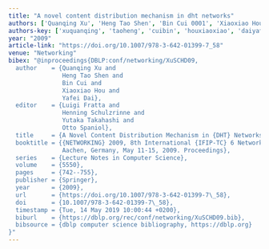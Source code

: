 ```yaml
---
title: "A novel content distribution mechanism in dht networks"
authors: ['Quanqing Xu', 'Heng Tao Shen', 'Bin Cui 0001', 'Xiaoxiao Hou', 'Yafei Dai']
authors-key: ['xuquanqing', 'taoheng', 'cuibin', 'houxiaoxiao', 'daiyafei']
year: "2009"
article-link: "https://doi.org/10.1007/978-3-642-01399-7_58"
venue: "Networking"
bibex: "@inproceedings{DBLP:conf/networking/XuSCHD09,
  author    = {Quanqing Xu and
               Heng Tao Shen and
               Bin Cui and
               Xiaoxiao Hou and
               Yafei Dai},
  editor    = {Luigi Fratta and
               Henning Schulzrinne and
               Yutaka Takahashi and
               Otto Spaniol},
  title     = {A Novel Content Distribution Mechanism in {DHT} Networks},
  booktitle = {{NETWORKING} 2009, 8th International {IFIP-TC} 6 Networking Conference,
               Aachen, Germany, May 11-15, 2009. Proceedings},
  series    = {Lecture Notes in Computer Science},
  volume    = {5550},
  pages     = {742--755},
  publisher = {Springer},
  year      = {2009},
  url       = {https://doi.org/10.1007/978-3-642-01399-7\_58},
  doi       = {10.1007/978-3-642-01399-7\_58},
  timestamp = {Tue, 14 May 2019 10:00:44 +0200},
  biburl    = {https://dblp.org/rec/conf/networking/XuSCHD09.bib},
  bibsource = {dblp computer science bibliography, https://dblp.org}
}"
---
```

